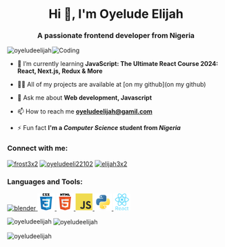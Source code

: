 <h1 align="center">Hi 👋, I'm Oyelude Elijah</h1>
<h3 align="center">A passionate frontend developer from Nigeria</h3>

<img align="right" alt="Coding" width="400" src="https://miro.medium.com/v2/resize:fit:1360/0*gqO3slLmGb4mUeje.gif">

<p align="left"> <img src="https://komarev.com/ghpvc/?username=oyeludeelijah&label=Profile%20views&color=0e75b6&style=flat" alt="oyeludeelijah" /> </p>

- 🌱 I’m currently learning **JavaScript: The Ultimate React Course 2024: React, Next.js, Redux & More**

- 👨‍💻 All of my projects are available at [on my github](on my github)

- 💬 Ask me about **Web development, Javascript**

- 📫 How to reach me **oyeludeelijah@gamil.com**

- ⚡ Fun fact **I'm a _Computer Science_ student from _Nigeria_**

<h3 align="left">Connect with me:</h3>
<p align="left">
<a href="https://codepen.io/frost3x2" target="blank"><img align="center" src="https://raw.githubusercontent.com/rahuldkjain/github-profile-readme-generator/master/src/images/icons/Social/codepen.svg" alt="frost3x2" height="30" width="40" /></a>
<a href="https://twitter.com/oyeludeeli22102" target="blank"><img align="center" src="https://raw.githubusercontent.com/rahuldkjain/github-profile-readme-generator/master/src/images/icons/Social/twitter.svg" alt="oyeludeeli22102" height="30" width="40" /></a>
<a href="https://instagram.com/elijah3x2" target="blank"><img align="center" src="https://raw.githubusercontent.com/rahuldkjain/github-profile-readme-generator/master/src/images/icons/Social/instagram.svg" alt="elijah3x2" height="30" width="40" /></a>
</p>

<h3 align="left">Languages and Tools:</h3>
<p align="left"> <a href="https://www.blender.org/" target="_blank" rel="noreferrer"> <img src="https://download.blender.org/branding/community/blender_community_badge_white.svg" alt="blender" width="40" height="40"/> </a> <a href="https://www.w3schools.com/css/" target="_blank" rel="noreferrer"> <img src="https://raw.githubusercontent.com/devicons/devicon/master/icons/css3/css3-original-wordmark.svg" alt="css3" width="40" height="40"/> </a> <a href="https://www.w3.org/html/" target="_blank" rel="noreferrer"> <img src="https://raw.githubusercontent.com/devicons/devicon/master/icons/html5/html5-original-wordmark.svg" alt="html5" width="40" height="40"/> </a> <a href="https://developer.mozilla.org/en-US/docs/Web/JavaScript" target="_blank" rel="noreferrer"> <img src="https://raw.githubusercontent.com/devicons/devicon/master/icons/javascript/javascript-original.svg" alt="javascript" width="40" height="40"/> </a> <a href="https://www.python.org" target="_blank" rel="noreferrer"> <img src="https://raw.githubusercontent.com/devicons/devicon/master/icons/python/python-original.svg" alt="python" width="40" height="40"/> </a> <a href="https://reactjs.org/" target="_blank" rel="noreferrer"> <img src="https://raw.githubusercontent.com/devicons/devicon/master/icons/react/react-original-wordmark.svg" alt="react" width="40" height="40"/> </a> </p>

<p><img align="left" src="https://github-readme-stats.vercel.app/api/top-langs?username=oyeludeelijah&show_icons=true&locale=en&layout=compact" alt="oyeludeelijah" /></p>

<p>&nbsp;<img align="center" src="https://github-readme-stats.vercel.app/api?username=oyeludeelijah&show_icons=true&locale=en" alt="oyeludeelijah" /></p>

<p><img align="center" src="https://github-readme-streak-stats.herokuapp.com/?user=oyeludeelijah&" alt="oyeludeelijah" /></p>
